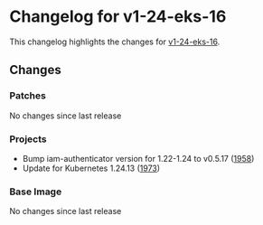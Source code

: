 # Changelog for v1-24-eks-16

This changelog highlights the changes for [v1-24-eks-16](https://github.com/aws/eks-distro/tree/v1-24-eks-16).

## Changes

### Patches
No changes since last release

### Projects
* Bump iam-authenticator version for 1.22-1.24 to v0.5.17 ([1958](https://github.com/aws/eks-distro/pull/1958))
* Update for Kubernetes 1.24.13 ([1973](https://github.com/aws/eks-distro/pull/1973))

### Base Image
No changes since last release

